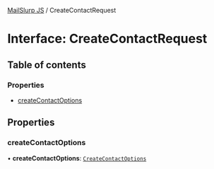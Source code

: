 [MailSlurp JS](../README.md) / CreateContactRequest

# Interface: CreateContactRequest

## Table of contents

### Properties

- [createContactOptions](CreateContactRequest.md#createcontactoptions)

## Properties

### createContactOptions

• **createContactOptions**: [`CreateContactOptions`](CreateContactOptions.md)
